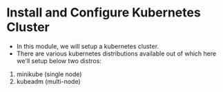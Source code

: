 # Install and Configure Kubernetes Cluster

  - In this module, we will setup a kubernetes cluster.
  - There are various kubernetes distributions available out of which here we'll setup below two distros:
  1) minikube (single node)
  2) kubeadm (multi-node)

  

